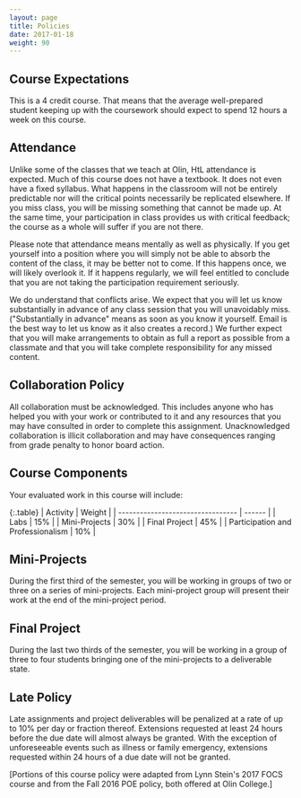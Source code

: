 ```yaml
---
layout: page
title: Policies
date: 2017-01-18
weight: 90
---
```


## Course Expectations

This is a 4 credit course.
That means that the average well-prepared student keeping up with the coursework should expect to spend 12 hours a week on this course.

## Attendance

Unlike some of the classes that we teach at Olin, HtL attendance is expected.
Much of this course does not have a textbook. It does not even have a fixed syllabus.
What happens in the classroom will not be entirely predictable nor will the critical points necessarily be replicated elsewhere.
If you miss class, you will be missing something that cannot be made up.
At the same time, your participation in class provides us with critical feedback; the course as a whole will suffer if you are not there.

Please note that attendance means mentally as well as physically. If you get yourself into a position where you will simply not be able to absorb the content of the class, it may be better not to come. If this happens once, we will likely overlook it. If it happens regularly, we will feel entitled to conclude that you are not taking the participation requirement seriously.

We do understand that conflicts arise. We expect that you will let us know substantially in advance of any class session that you will unavoidably miss. ("Substantially in advance" means as soon as you know it yourself. Email is the best way to let us know as it also creates a record.) We further expect that you will make arrangements to obtain as full a report as possible from a classmate and that you will take complete responsibility for any missed content.


## Collaboration Policy

All collaboration must be acknowledged.
This includes anyone who has helped you with your work or contributed to it and any resources that you may have consulted in order to complete this assignment. Unacknowledged collaboration is illicit collaboration and may have consequences ranging from grade penalty to honor board action.


## Course Components

Your evaluated work in this course will include:

{:.table}
| Activity                          | Weight |
| --------------------------------- | ------ |
| Labs                              | 15%    |
| Mini-Projects                     | 30%    |
| Final Project                     | 45%    |
| Participation and Professionalism | 10%    |


## Mini-Projects

During the first third of the semester, you will be working in groups of two or three on a series of mini-projects.
Each mini-project group will present their work at the end of the mini-project period.


## Final Project

During the last two thirds of the semester, you will be working in a group of three to four students bringing one of the mini-projects to a deliverable state.


## Late Policy

Late assignments and project deliverables will be penalized at a rate of up to 10% per day or fraction thereof.
Extensions requested at least 24 hours before the due date will almost always be granted.
With the exception of unforeseeable events such as illness or family emergency, extensions requested within 24 hours of a due date will not be granted.

[Portions of this course policy were adapted from Lynn Stein's 2017 FOCS course and from the Fall 2016 POE policy, both offered at Olin College.]
